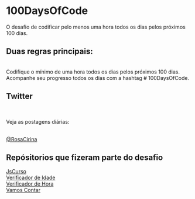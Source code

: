 # 100DaysOfCode
O desafio de codificar pelo menos uma hora todos os dias pelos próximos 100 dias.
<br>
<h2>Duas regras principais:</h2>
<br>
Codifique o mínimo de uma hora todos os dias pelos próximos 100 dias.
<br>
Acompanhe seu progresso todos os dias com a hashtag # 100DaysOfCode.
<br>
<h2>Twitter</h2>
<br>
<p>Veja as postagens diárias:</p>
<br>
<a href="https://twitter.com/RosaCirina">@RosaCirina</a>

<h2>Repósitorios que fizeram parte do desafio</h2>
<a href="https://github.com/eduardaarosaa/JsCurso">JsCurso<a/><br>
<a href="https://github.com/eduardaarosaa/verificadorIdade-js">Verificador de Idade </a><br>
<a href="https://github.com/eduardaarosaa/verificador-hora-js">Verificador de Hora </a><br>
<a href="https://github.com/eduardaarosaa/VamosContar">Vamos Contar</a><br>
